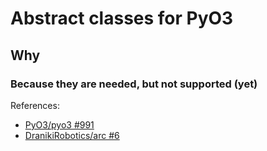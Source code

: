 # Abstract classes for PyO3

## Why

### Because they are needed, but not supported (yet)

References:

- [PyO3/pyo3 #991](https://github.com/PyO3/pyo3/issues/991#issuecomment-791313998)
- [DranikiRobotics/arc #6](https://github.com/DranikiRobotics/arc/issues/6)
